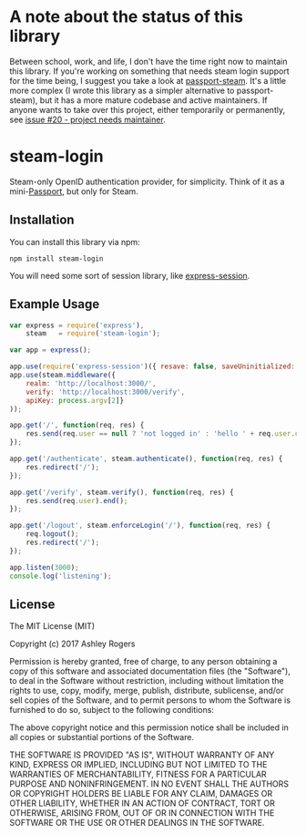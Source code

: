 # A note about the status of this library

Between school, work, and life, I don't have the time right now to maintain this library. If you're working on something that needs steam login support for the time being, I suggest you take a look at [passport-steam](https://www.npmjs.com/package/passport-steam). It's a little more complex (I wrote this library as a simpler alternative to passport-steam), but it has a more mature codebase and active maintainers. If anyone wants to take over this project, either temporarily or permanently, see [issue #20 - project needs maintainer](https://github.com/cpancake/steam-login/issues/20).

# steam-login

Steam-only OpenID authentication provider, for simplicity. Think of it as a mini-[Passport](http://passportjs.org/), but only for Steam.

## Installation
You can install this library via npm:
```
npm install steam-login
```
You will need some sort of session library, like [express-session](https://github.com/expressjs/session).

## Example Usage

```js
var express = require('express'),
    steam   = require('steam-login');

var app = express();

app.use(require('express-session')({ resave: false, saveUninitialized: false, secret: 'a secret' }));
app.use(steam.middleware({
	realm: 'http://localhost:3000/', 
	verify: 'http://localhost:3000/verify',
	apiKey: process.argv[2]}
));

app.get('/', function(req, res) {
	res.send(req.user == null ? 'not logged in' : 'hello ' + req.user.username).end();
});

app.get('/authenticate', steam.authenticate(), function(req, res) {
	res.redirect('/');
});

app.get('/verify', steam.verify(), function(req, res) {
	res.send(req.user).end();
});

app.get('/logout', steam.enforceLogin('/'), function(req, res) {
	req.logout();
	res.redirect('/');
});

app.listen(3000);
console.log('listening');
```

## License

The MIT License (MIT)

Copyright (c) 2017 Ashley Rogers

Permission is hereby granted, free of charge, to any person obtaining a copy
of this software and associated documentation files (the "Software"), to deal
in the Software without restriction, including without limitation the rights
to use, copy, modify, merge, publish, distribute, sublicense, and/or sell
copies of the Software, and to permit persons to whom the Software is
furnished to do so, subject to the following conditions:

The above copyright notice and this permission notice shall be included in
all copies or substantial portions of the Software.

THE SOFTWARE IS PROVIDED "AS IS", WITHOUT WARRANTY OF ANY KIND, EXPRESS OR
IMPLIED, INCLUDING BUT NOT LIMITED TO THE WARRANTIES OF MERCHANTABILITY,
FITNESS FOR A PARTICULAR PURPOSE AND NONINFRINGEMENT. IN NO EVENT SHALL THE
AUTHORS OR COPYRIGHT HOLDERS BE LIABLE FOR ANY CLAIM, DAMAGES OR OTHER
LIABILITY, WHETHER IN AN ACTION OF CONTRACT, TORT OR OTHERWISE, ARISING FROM,
OUT OF OR IN CONNECTION WITH THE SOFTWARE OR THE USE OR OTHER DEALINGS IN
THE SOFTWARE.
